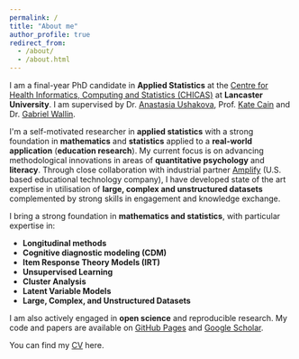 ```yaml
---
permalink: /
title: "About me"
author_profile: true
redirect_from: 
  - /about/
  - /about.html
---
```


I am a final-year PhD candidate in **Applied Statistics** at the [Centre for Health Informatics, Computing and Statistics (CHICAS)](https://www.lancaster.ac.uk/chicas/) at **Lancaster University**. I am supervised by Dr. [Anastasia Ushakova](https://anastasiaushakova.com), Prof. [Kate Cain](https://www.lancaster.ac.uk/psychology/about-us/people/kate-cain) and Dr. [Gabriel Wallin](https://gabrieltwallin.github.io).

I'm a self-motivated researcher in **applied statistics** with a strong foundation in **mathematics** and **statistics** applied to a **real-world application** (**education research**). My current focus is on advancing methodological innovations in areas of **quantitative psychology** and **literacy**. Through close collaboration with industrial partner [Amplify](https://amplify.com/) (U.S. based educational technology company), I have developed state of the art expertise in utilisation of **large, complex and unstructured datasets** complemented by strong skills in engagement and knowledge exchange.

I bring a strong foundation in **mathematics and statistics**, with particular expertise in:
- **Longitudinal methods**
- **Cognitive diagnostic modeling (CDM)**
- **Item Response Theory Models (IRT)**
- **Unsupervised Learning**
- **Cluster Analysis**
- **Latent Variable Models**
- **Large, Complex, and Unstructured Datasets**

I am also actively engaged in **open science** and reproducible research. My code and papers are available on [GitHub Pages](https://github.com/Yawen-Ma) and [Google Scholar](https://scholar.google.com/citations?user=APmyVrQAAAAJ&hl=en). 

You can find my [CV](../assets/CV_YawenMa.pdf) here.
